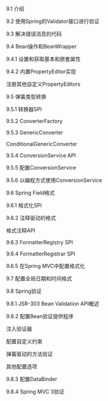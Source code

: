 9.1 介绍

9.2 使用Spring的Validator接口进行验证

9.3 解决错误消息的代码

9.4 Bean操作和BeanWrapper

9.4.1 设置和获取基本和嵌套属性

9.4.2 内置PropertyEditor实现

注册其他自定义PropertyEditors

9.5 弹簧类型转换

9.5.1 转换器SPI

9.5.2 ConverterFactory

9.5.3 GenericConverter

ConditionalGenericConverter

9.5.4 ConversionService API

9.5.5 配置ConversionService

9.5.6 以编程方式使用ConversionService

9.6 Spring Field格式

9.6.1 格式化SPI

9.6.2 注释驱动的格式

格式注释API

9.6.3 FormatterRegistry SPI

9.6.4 FormatterRegistrar SPI

9.6.5 在Spring MVC中配置格式化

9.7 配置全局日期和时间格式

9.8 Spring验证

9.8.1 JSR-303 Bean Validation API概述

9.8.2 配置Bean验证提供程序

注入验证器

配置自定义约束

弹簧驱动的方法验证

其他配置选项

9.8.3 配置DataBinder

9.8.4 Spring MVC 3验证

